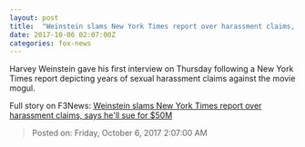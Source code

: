 ```yaml
---
layout: post
title:  "Weinstein slams New York Times report over harassment claims, says he'll sue for $50M"
date: 2017-10-06 02:07:00Z
categories: fox-news
---
```


Harvey Weinstein gave his first interview on Thursday following a New York Times report depicting years of sexual harassment claims against the movie mogul.


Full story on F3News: [Weinstein slams New York Times report over harassment claims, says he'll sue for $50M](http://www.f3nws.com/n/JG2nrG)

> Posted on: Friday, October 6, 2017 2:07:00 AM
